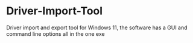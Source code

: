 # Driver-Import-Tool
Driver import and export tool for Windows 11, the software has a GUI and command line options all in the one exe
